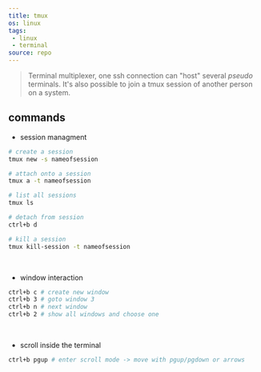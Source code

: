 ```yaml
---
title: tmux
os: linux
tags:
 - linux
 - terminal
source: repo
---
```


> Terminal multiplexer, one ssh connection can "host" several *pseudo* terminals. It's also possible to join a tmux session of another person on a system.

## commands

- session managment

```bash
# create a session
tmux new -s nameofsession

# attach onto a session
tmux a -t nameofsession

# list all sessions
tmux ls

# detach from session
ctrl+b d 

# kill a session
tmux kill-session -t nameofsession
```

<br>

- window interaction

```bash
ctrl+b c # create new window
ctrl+b 3 # goto window 3
ctrl+b n # next window
ctrl+b 2 # show all windows and choose one
```

<br>

- scroll inside the terminal

```bash
ctrl+b pgup # enter scroll mode -> move with pgup/pgdown or arrows
```
